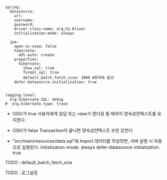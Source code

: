 ```
spring:
  datasource:
    url: 
    username: 
    password:
    driver-class-name: org.h2.Driver
    initialization-mode: always

  jpa:
    open-in-view: false
    hibernate:
      ddl-auto: create
    properties:
      hibernate:
        show_sql: true
        format_sql: true
        default_batch_fetch_size: 1000 #최적화 옵션
    defer-datasource-initialization: true


logging.level:
  org.hibernate.SQL: debug
#  org.hibernate.type: trace
```



- OSIV가 true
사용자에게 응답 또는 view가 렌더링 될 때까지 영속성컨텍스트를 유지한다.

- OSIV가 false
Transaction이 끝나면 영속성컨텍스트 또한 닫힌다

- "src/main/resources/data.sql"에 Import 데이터를 작성하면, 서버 실행 시 자동으로 실행된다.
initialization-mode: always
defer-datasource-initialization: true


TODO : default_batch_fetch_size

TODO : 로그설정

